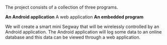 The project consists of a collection of three programs.

**An Android application** A web application
**An embedded program**

We will create a smart mini Segway that will be wirelessly controlled
by an Android application. The Android application will log some data
to an online database and this data can be viewed through a web application.